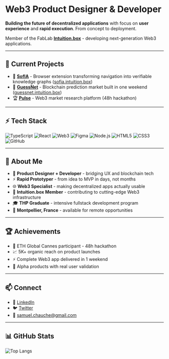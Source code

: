 # **Web3 Product Designer & Developer**
**Building the future of decentralized applications** with focus on **user experience** and **rapid execution**. From concept to deployment.

Member of the FabLab **[Intuition.box](https://github.com/intuition-box/)** - developing next-generation Web3 applications.

---

## **🚀 Current Projects**
- 🧠 **[SofIA](https://github.com/intuition-box/Sofia)** - Browser extension transforming navigation into verifiable knowledge graphs ([sofia.intuition.box](https://sofia.intuition.box))
- 🎲 **[GuessNet](https://github.com/intuition-box/Guessnet)** - Blockchain prediction market built in one weekend ([guessnet.intuition.box](https://guessnet.intuition.box))
- 🏆 **[Pulse](https://github.com/intuition-box/Pulse)** - Web3 market research platform (48h hackathon)

---

## **⚡ Tech Stack**
![TypeScript](https://img.shields.io/badge/-TypeScript-3178C6?logo=typescript&logoColor=white&style=flat)
![React](https://img.shields.io/badge/-React-61DAFB?logo=react&logoColor=black&style=flat)
![Web3](https://img.shields.io/badge/-Web3-F16822?logo=web3dotjs&logoColor=white&style=flat)
![Figma](https://img.shields.io/badge/-Figma-F24E1E?logo=figma&logoColor=white&style=flat)
![Node.js](https://img.shields.io/badge/-Node.js-339933?logo=nodedotjs&logoColor=white&style=flat)
![HTML5](https://img.shields.io/badge/-HTML5-E34F26?logo=html5&logoColor=white&style=flat)
![CSS3](https://img.shields.io/badge/-CSS3-1572B6?logo=css3&logoColor=white&style=flat)
![GitHub](https://img.shields.io/badge/-GitHub-181717?logo=github&logoColor=white&style=flat)

---

## **🎯 About Me**
- 🎨 **Product Designer + Developer** - bridging UX and blockchain tech
- ⚡ **Rapid Prototyper** - from idea to MVP in days, not months  
- 🌐 **Web3 Specialist** - making decentralized apps actually usable
- 🏢 **Intuition.box Member** - contributing to cutting-edge Web3 infrastructure
- 🎓 **THP Graduate** - intensive fullstack development program
- 📍 **Montpellier, France** - available for remote opportunities

---

## **🏆 Achievements**
- 🥇 ETH Global Cannes participant - 48h hackathon
- 📈 5K+ organic reach on product launches
- ⚡ Complete Web3 app delivered in 1 weekend
- 🎯 Alpha products with real user validation

---

## **📫 Connect**
- 💼 [LinkedIn](https://www.linkedin.com/in/samuel-chauche/)
- 🐦 [Twitter](https://x.com/Passive_records)
- 📧 samuel.chauche@gmail.com

---

## **📊 GitHub Stats**
![Top Langs](https://github-readme-stats.vercel.app/api/top-langs/?username=SamuelChauche&theme=dark&hide_border=true&layout=compact)
